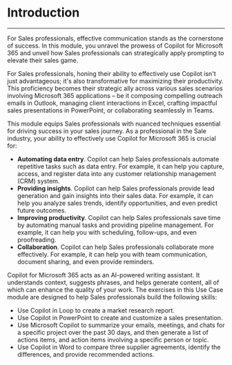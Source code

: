 
# Introduction
---
For Sales professionals, effective communication stands as the cornerstone of success. In this module, you unravel the prowess of Copilot for Microsoft 365 and unveil how Sales professionals can strategically apply prompting to elevate their sales game.

For Sales professionals, honing their ability to effectively use Copilot isn't just advantageous; it's also transformative for maximizing their productivity. This proficiency becomes their strategic ally across various sales scenarios involving Microsoft 365 applications – be it composing compelling outreach emails in Outlook, managing client interactions in Excel, crafting impactful sales presentations in PowerPoint, or collaborating seamlessly in Teams.<br>

This module equips Sales professionals with nuanced techniques essential for driving success in your sales journey. As a professional in the Sale industry, your ability to effectively use Copilot for Microsoft 365 is crucial for:

 -  **Automating data entry**. Copilot can help Sales professionals automate repetitive tasks such as data entry. For example, it can help you capture, access, and register data into any customer relationship management (CRM) system.<br>
 -  **Providing insights**. Copilot can help Sales professionals provide lead generation and gain insights into their sales data. For example, it can help you analyze sales trends, identify opportunities, and even predict future outcomes.<br>
 -  **Improving productivity**. Copilot can help Sales professionals save time by automating manual tasks and providing pipeline management. For example, it can help you with scheduling, follow-ups, and even proofreading.<br>
 -  **Collaboration**. Copilot can help Sales professionals collaborate more effectively. For example, it can help you with team communication, document sharing, and even provide reminders.

Copilot for Microsoft 365 acts as an AI-powered writing assistant. It understands context, suggests phrases, and helps generate content, all of which can enhance the quality of your work. The exercises in this Use Case module are designed to help Sales professionals build the following skills:<br>

 -  Use Copilot in Loop to create a market research report.
 -  Use Copilot in PowerPoint to create and customize a sales presentation.
 -  Use Microsoft Copilot to summarize your emails, meetings, and chats for a specific project over the past 30 days, and then generate a list of actions items, and action items involving a specific person or topic.
 -  Use Copilot in Word to compare three supplier agreements, identify the differences, and provide recommended actions.

